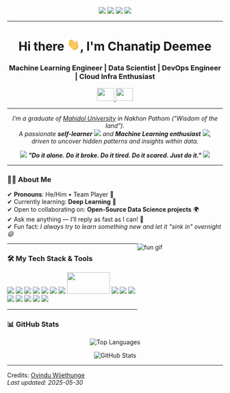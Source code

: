 <p align="center">
  <img src="https://img.shields.io/badge/Age-25-blue" />
  <img src="https://img.shields.io/badge/Focus-Dev%20Ops-brightgreen" />
  <img src="https://img.shields.io/badge/Lives-Thailand-success" />
  <img src="https://img.shields.io/badge/Languages-English%20%26%20Thai-brightgreen" />
</p>

<hr>

<h1 align="center">Hi there <img src="https://raw.githubusercontent.com/ABSphreak/ABSphreak/master/gifs/Hi.gif" width="30px">, I'm Chanatip Deemee</h1>
<h3 align="center">Machine Learning Engineer | Data Scientist | DevOps Engineer | Cloud Infra Enthusiast</h3>

<p align="center">
  <a href="https://www.instagram.com/sir_chanatip/" target="_blank">
    <img src="https://img.icons8.com/color/48/null/instagram-new--v1.png" height="30" width="40" />
  </a>
  <a href="https://www.facebook.com/ChanatipDe/" target="_blank">
    <img src="https://www.svgrepo.com/show/299425/facebook.svg" height="30" width="40" />
  </a>
</p>

---

<p align="center">
  <em>
    I'm a graduate of <a href="https://www.ict.mahidol.ac.th/">Mahidol University</a> in Nakhon Pathom ("Wisdom of the land"). <br>
    A passionate <b>self-learner</b> <img src="https://github.com/TheDudeThatCode/TheDudeThatCode/blob/master/Assets/Developer.gif" width="30px"> and <b>Machine Learning enthusiast</b> <img src="https://github.com/TheDudeThatCode/TheDudeThatCode/blob/master/Assets/Designer.gif" width="36px">, <br>
    driven to uncover hidden patterns and insights within data. 
  </em>
</p>

<p align="center">
  <img src="https://media.giphy.com/media/gH3LO09IOiZIqePwv9/giphy.gif" width="50" /> 
  <b><i>"Do it alone. Do it broke. Do it tired. Do it scared. Just do it."</i></b> 
  <img src="https://media.giphy.com/media/qjqUcgIyRjsl2/giphy.gif" width="50" />
</p>

---

### 👨‍💻 About Me

✔ **Pronouns**: He/Him • Team Player 🤝  
✔ Currently learning: **Deep Learning** 🤖  
✔ Open to collaborating on: **Open-Source Data Science projects** 🌍  
✔ Ask me anything — I’ll reply as fast as I can! 🚀  
✔ Fun fact: *I always try to learn something new and let it "sink in" overnight 😄*

<img align="right" width="200" height="200" src="https://media.giphy.com/media/TEnXkcsHrP4YedChhA/giphy.gif" alt="fun gif"/>

---

### 🛠️ My Tech Stack & Tools

<p align="left">
  <code><img height="50" src="https://img.icons8.com/color/48/null/git.png"></code>
  <code><img height="50" src="https://img.icons8.com/color/48/null/python--v1.png"></code>
  <code><img height="50" src="https://www.vectorlogo.zone/logos/java/java-ar21.svg"></code>
  <code><img height="50" src="https://www.vectorlogo.zone/logos/jupyter/jupyter-ar21.svg"></code>
  <code><img height="50" src="https://www.vectorlogo.zone/logos/dotnet/dotnet-ar21.svg"></code>
  <code><img height="50" src="https://www.vectorlogo.zone/logos/w3_html5/w3_html5-ar21.svg"></code>
  <code><img height="50" src="https://www.vectorlogo.zone/logos/mysql/mysql-ar21.svg"></code>
  <code><img height="50" src="https://matplotlib.org/2.2.5/_images/sphx_glr_logos2_001.png" width="100"></code>
  <code><img height="50" src="https://upload.wikimedia.org/wikipedia/commons/thumb/e/ed/Pandas_logo.svg/768px-Pandas_logo.svg.png"></code>
  <code><img height="50" src="https://www.vectorlogo.zone/logos/pocoo_flask/pocoo_flask-ar21.svg"></code>
  <code><img height="50" src="https://www.vectorlogo.zone/logos/numpy/numpy-ar21.svg"></code>
  <code><img height="50" src="https://raw.githubusercontent.com/valohai/ml-logos/master/scipy.svg"></code>
  <code><img height="50" src="https://www.vectorlogo.zone/logos/reactjs/reactjs-ar21.svg"></code>
  <code><img height="50" src="https://www.vectorlogo.zone/logos/javascript/javascript-ar21.svg"></code>
  <code><img height="50" src="https://seeklogo.com/images/S/scikit-learn-logo-8766D07E2E-seeklogo.com.png"></code>
  <code><img height="50" src="https://www.vectorlogo.zone/logos/tensorflow/tensorflow-ar21.svg"></code>
</p>

---

### 📊 GitHub Stats

<p align="center">
  <img src="https://github-readme-stats.vercel.app/api/top-langs?username=Loxyez&show_icons=true&locale=en&layout=compact&theme=chartreuse-dark" alt="Top Languages" />
</p>

<p align="center">
  <img src="https://github-readme-stats.vercel.app/api?username=Loxyez&show_icons=true&locale=en&theme=chartreuse-dark" alt="GitHub Stats" width="410" />
</p>

---

Credits: [Ovindu Wijethunge](https://github.com/OvinduWijethunge)  
_Last updated: 2025-05-30_
